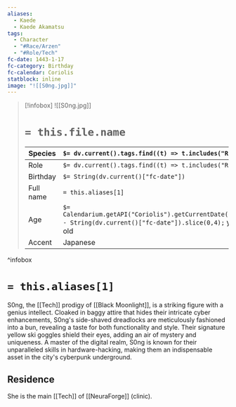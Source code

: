 ```yaml
---
aliases:
  - Kaede
  - Kaede Akamatsu
tags:
  - Character
  - "#Race/Arzen"
  - "#Role/Tech"
fc-date: 1443-1-17
fc-category: Birthday
fc-calendar: Coriolis
statblock: inline
image: "![[S0ng.jpg]]"
---
```

> [!infobox]
> ![[S0ng.jpg]]
> # `= this.file.name`
> | Species | `$= dv.current().tags.find((t) => t.includes("Race"))` |
> | ---- | ---- |
> | Role | `$= dv.current().tags.find((t) => t.includes("Role"))` |
> | Birthday | `$= String(dv.current()["fc-date"])` |
> | Full name | `= this.aliases[1]`|
> | Age | `$= Calendarium.getAPI("Coriolis").getCurrentDate().year - String(dv.current()["fc-date"]).slice(0,4);` years old|
> | Accent | Japanese |
^infobox
# `= this.aliases[1]`
S0ng, the [[Tech]] prodigy of [[Black Moonlight]], is a striking figure with a genius intellect. Cloaked in baggy attire that hides their intricate cyber enhancements, S0ng's side-shaved dreadlocks are meticulously fashioned into a bun, revealing a taste for both functionality and style. Their signature yellow ski goggles shield their eyes, adding an air of mystery and uniqueness. A master of the digital realm, S0ng is known for their unparalleled skills in hardware-hacking, making them an indispensable asset in the city's cyberpunk underground.
## Residence
She is the main [[Tech]] of [[NeuraForge]] (clinic).